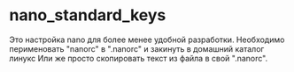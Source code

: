 # nano_standard_keys
Это настройка nano для более менее удобной разработки.
Необходимо перименовать "nanorc" в ".nanorc" и закинуть в домашний каталог линукс
Или же просто скопировать текст из файла в свой ".nanorc".
